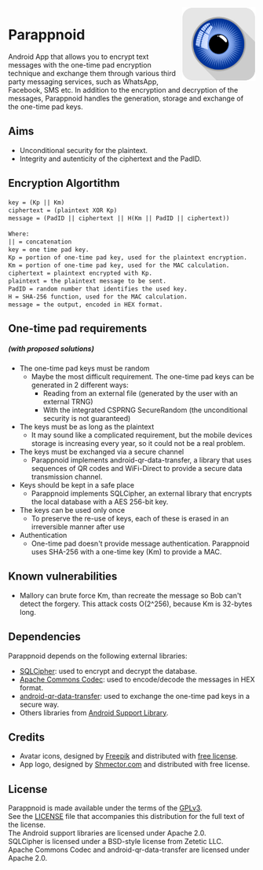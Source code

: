 <img align="right" src="parappnoid-logo.png"/>

# Parappnoid
Android App that allows you to encrypt text messages with the one-time pad encryption technique and exchange them through various third party messaging services, such as WhatsApp, Facebook, SMS etc. 
In addition to the encryption and decryption of the messages, Parappnoid handles the generation, storage and exchange of the one-time pad keys.

## Aims
- Unconditional security for the plaintext.
- Integrity and autenticity of the ciphertext and the PadID.

## Encryption Algortithm
```
key = (Kp || Km)
ciphertext = (plaintext XOR Kp)
message = (PadID || ciphertext || H(Km || PadID || ciphertext))

Where:
|| = concatenation
key = one time pad key.
Kp = portion of one-time pad key, used for the plaintext encryption.
Km = portion of one-time pad key, used for the MAC calculation.
ciphertext = plaintext encrypted with Kp.
plaintext = the plaintext message to be sent.
PadID = random number that identifies the used key.
H = SHA-256 function, used for the MAC calculation.
message = the output, encoded in HEX format.
```

## One-time pad requirements 
##### (with proposed solutions)
- The one-time pad keys must be random
    - Maybe the most difficult requirement. The one-time pad keys can be generated in 2 different ways:
        - Reading from an external file (generated by the user with an external TRNG)
        - With the integrated CSPRNG SecureRandom (the unconditional security is not guaranteed)
- The keys must be as long as the plaintext
    - It may sound like a complicated requirement, but the mobile devices storage is increasing every year, so it could not be a real problem.
- The keys must be exchanged via a secure channel
    - Parappnoid implements android-qr-data-transfer, a library that uses sequences of QR codes and WiFi-Direct to provide a secure data transmission channel.
- Keys should be kept in a safe place
    - Parappnoid implements SQLCipher, an external library that encrypts the local database with a AES 256-bit key.
- The keys can be used only once
    - To preserve the re-use of keys, each of these is erased in an irreversible manner after use
- Authentication
    - One-time pad doesn't provide message authentication. Parappnoid uses SHA-256 with a one-time key (Km) to provide a MAC.

## Known vulnerabilities
- Mallory can brute force Km, than recreate the message so Bob can't detect the forgery. This attack costs O(2^256), because Km is 32-bytes long.

## Dependencies
Parappnoid depends on the following external libraries:
* [SQLCipher](https://github.com/sqlcipher/android-database-sqlcipher): used to encrypt and decrypt the database.
* [Apache Commons Codec](https://commons.apache.org/proper/commons-codec/): used to encode/decode the messages in HEX format.
* [android-qr-data-transfer](https://github.com/prgpascal/android-qr-data-transfer): used to exchange the one-time pad keys in a secure way.
* Others libraries from [Android Support Library](http://developer.android.com/tools/support-library/index.html).

## Credits
* Avatar icons, designed by [Freepik](http://www.freepik.com/) and distributed with [free license](http://file005.flaticon.com/downloads/license/license.pdf).
* App logo, designed by [Shmector.com](http://shmector.com/) and distributed with free license.

## License
Parappnoid is made available under the terms of the [GPLv3](http://www.gnu.org/licenses/gpl-3.0.en.html).  
See the [LICENSE](LICENSE) file that accompanies this distribution for the full text of the license.  
The Android support libraries are licensed under Apache 2.0.  
SQLCipher is licensed under a BSD-style license from Zetetic LLC.  
Apache Commons Codec and android-qr-data-transfer are licensed under Apache 2.0.
